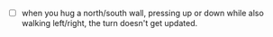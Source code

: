 

- [ ] when you hug a north/south wall, pressing up or down while also walking left/right, the turn doesn't get updated.

